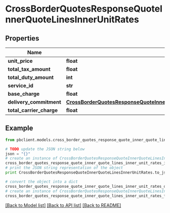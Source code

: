 # CrossBorderQuotesResponseQuoteInnerQuoteLinesInnerUnitRates


## Properties
Name | Type | Description | Notes
------------ | ------------- | ------------- | -------------
**unit_price** | **float** |  | [optional] 
**total_tax_amount** | **float** |  | [optional] 
**total_duty_amount** | **int** |  | [optional] 
**service_id** | **str** |  | [optional] 
**base_charge** | **float** |  | [optional] 
**delivery_commitment** | [**CrossBorderQuotesResponseQuoteInnerQuoteLinesInnerUnitRatesDeliveryCommitment**](CrossBorderQuotesResponseQuoteInnerQuoteLinesInnerUnitRatesDeliveryCommitment.md) |  | [optional] 
**total_carrier_charge** | **float** |  | [optional] 

## Example

```python
from pbclient.models.cross_border_quotes_response_quote_inner_quote_lines_inner_unit_rates import CrossBorderQuotesResponseQuoteInnerQuoteLinesInnerUnitRates

# TODO update the JSON string below
json = "{}"
# create an instance of CrossBorderQuotesResponseQuoteInnerQuoteLinesInnerUnitRates from a JSON string
cross_border_quotes_response_quote_inner_quote_lines_inner_unit_rates_instance = CrossBorderQuotesResponseQuoteInnerQuoteLinesInnerUnitRates.from_json(json)
# print the JSON string representation of the object
print CrossBorderQuotesResponseQuoteInnerQuoteLinesInnerUnitRates.to_json()

# convert the object into a dict
cross_border_quotes_response_quote_inner_quote_lines_inner_unit_rates_dict = cross_border_quotes_response_quote_inner_quote_lines_inner_unit_rates_instance.to_dict()
# create an instance of CrossBorderQuotesResponseQuoteInnerQuoteLinesInnerUnitRates from a dict
cross_border_quotes_response_quote_inner_quote_lines_inner_unit_rates_form_dict = cross_border_quotes_response_quote_inner_quote_lines_inner_unit_rates.from_dict(cross_border_quotes_response_quote_inner_quote_lines_inner_unit_rates_dict)
```
[[Back to Model list]](../README.md#documentation-for-models) [[Back to API list]](../README.md#documentation-for-api-endpoints) [[Back to README]](../README.md)


